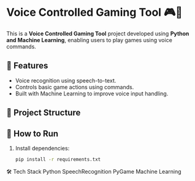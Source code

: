 # Voice Controlled Gaming Tool 🎮🎤

This is a **Voice Controlled Gaming Tool** project developed using **Python and Machine Learning**, enabling users to play games using voice commands.

## 🧠 Features
- Voice recognition using speech-to-text.
- Controls basic game actions using commands.
- Built with Machine Learning to improve voice input handling.

## 📂 Project Structure

## 🚀 How to Run
1. Install dependencies:
   ```bash
   pip install -r requirements.txt
🛠️ Tech Stack
Python
SpeechRecognition
PyGame
Machine Learning
